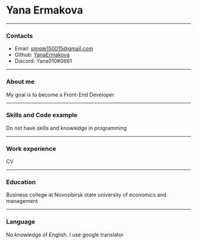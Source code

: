 # Yana Ermakova
*****
### Contacts
* Email: simple150015@gmail.com
* Github: [YanaErmakova](https://github.com/YanaErmakova)
* Discord: Yana010#0661
*****
### About me
My goal is to become a Front-End Developer
*****
### Skills and Code example
Do not have skills and knowledge in programming
*****
### Work experience
CV
*****
### Education
Business college at Novosibirsk state university of economics and management
*****
### Language
No knowledge of English. I use google translator
